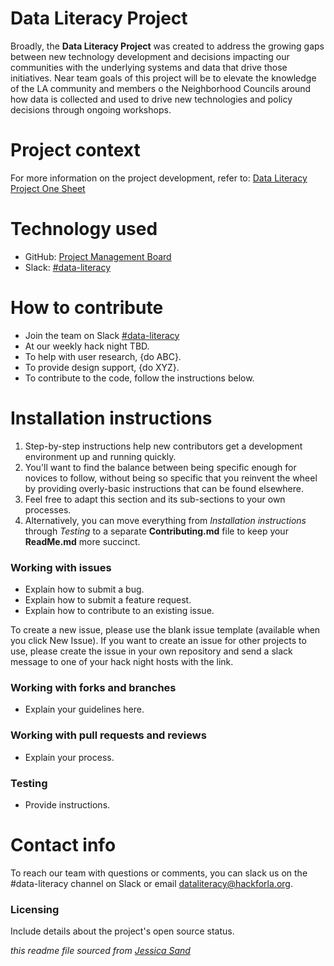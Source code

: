 # Data Literacy Project

Broadly, the **Data Literacy Project** was created to address the growing gaps between new technology development and decisions impacting our communities with the underlying systems and data that drive those initiatives. Near team goals of this project will be to elevate the knowledge of the LA community and members o the Neighborhood Councils around how data is collected and used to drive new technologies and policy decisions through ongoing workshops. 

# Project context

For more information on the project development, refer to: [Data Literacy Project One Sheet](https://docs.google.com/document/d/1_CxBQ_ku4sanPIWKtPyENJ4E9hQKETQs8IWAOCzgqqk/edit)

# Technology used

- GitHub: [Project Management Board](https://github.com/hackforla/data-literacy/projects/1)
- Slack: [#data-literacy](https://app.slack.com/client/T04502KQX/C01L2ANCG6M?cdn_fallback=2)

# How to contribute

- Join the team on Slack [#data-literacy](https://app.slack.com/client/T04502KQX/C01L2ANCG6M?cdn_fallback=2)
- At our weekly hack night TBD.
- To help with user research, {do ABC}.
- To provide design support, {do XYZ}.
- To contribute to the code, follow the instructions below.

# Installation instructions

1. Step-by-step instructions help new contributors get a development environment up and running quickly.
2. You'll want to find the balance between being specific enough for novices to follow, without being so specific that you reinvent the wheel by providing overly-basic instructions that can be found elsewhere.
3. Feel free to adapt this section and its sub-sections to your own processes.
4. Alternatively, you can move everything from *Installation instructions* through *Testing* to a separate **Contributing.md** file to keep your **ReadMe.md** more succinct.

### Working with issues

- Explain how to submit a bug.
- Explain how to submit a feature request.
- Explain how to contribute to an existing issue.

To create a new issue, please use the blank issue template (available when you click New Issue).  If you want to create an issue for other projects to use, please create the issue in your own repository and send a slack message to one of your hack night hosts with the link.


### Working with forks and branches

- Explain your guidelines here.


### Working with pull requests and reviews

- Explain your process.


### Testing

- Provide instructions.


# Contact info

To reach our team with questions or comments, you can slack us on the #data-literacy channel on Slack or email dataliteracy@hackforla.org.


### Licensing

Include details about the project's open source status.

*this readme file sourced from [Jessica Sand](http://jessicasand.com/other-stuff/just-enough-docs/)*
